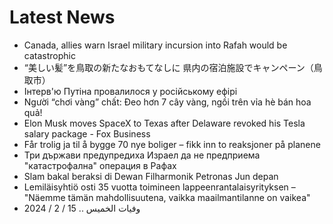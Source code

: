 # Latest News
-  Canada, allies warn Israel military incursion into Rafah would be catastrophic
-  “美しい髪”を鳥取の新たなおもてなしに 県内の宿泊施設でキャンペーン（鳥取市）
-  Інтерв'ю Путіна провалилося у російському ефірі
-  Người “chơi vàng” chất: Đeo hơn 7 cây vàng, ngồi trên vỉa hè bán hoa quả!
-  Elon Musk moves SpaceX to Texas after Delaware revoked his Tesla salary package - Fox Business
-  Får trolig ja til å bygge 70 nye boliger – fikk inn to reaksjoner på planene
-  Три държави предупредиха Израел да не предприема "катастрофална" операция в Рафах
-  Slam bakal beraksi di Dewan Filharmonik Petronas Jun depan
-  Lemiläisyhtiö osti 35 vuotta toimineen lappeenrantalaisyrityksen – "Näemme tämän mahdollisuutena, vaikka maailmantilanne on vaikea"
-  وفيات الخميس .. 15 / 2 / 2024
